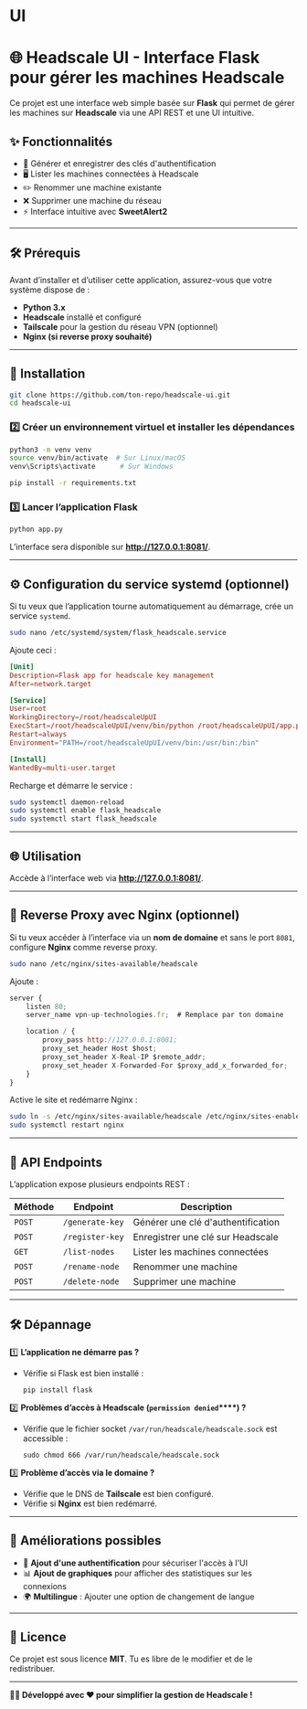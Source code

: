 # UI

# 🌐 Headscale UI - Interface Flask pour gérer les machines Headscale

Ce projet est une interface web simple basée sur **Flask** qui permet de gérer les machines sur **Headscale** via une API REST et une UI intuitive.

## ✨ **Fonctionnalités**

- 🔑 Générer et enregistrer des clés d'authentification
- 🖥️ Lister les machines connectées à Headscale
- ✏️ Renommer une machine existante
- ❌ Supprimer une machine du réseau
- ⚡ Interface intuitive avec **SweetAlert2**

---

## 🛠 **Prérequis**

Avant d’installer et d’utiliser cette application, assurez-vous que votre système dispose de :

- **Python 3.x**
- **Headscale** installé et configuré
- **Tailscale** pour la gestion du réseau VPN (optionnel)
- **Nginx (si reverse proxy souhaité)**

---

## 🚀 **Installation**

```bash
git clone https://github.com/ton-repo/headscale-ui.git
cd headscale-ui
```

### 2️⃣ Créer un environnement virtuel et installer les dépendances

```bash
python3 -m venv venv
source venv/bin/activate  # Sur Linux/macOS
venv\Scripts\activate      # Sur Windows

pip install -r requirements.txt
```

### 3️⃣ Lancer l’application Flask

```bash
python app.py
```

L’interface sera disponible sur **http://127.0.0.1:8081/**.

---

## ⚙ **Configuration du service systemd (optionnel)**

Si tu veux que l’application tourne automatiquement au démarrage, crée un service `systemd`.

```bash
sudo nano /etc/systemd/system/flask_headscale.service
```

Ajoute ceci :

```toml
[Unit]
Description=Flask app for headscale key management
After=network.target

[Service]
User=root
WorkingDirectory=/root/headscaleUpUI
ExecStart=/root/headscaleUpUI/venv/bin/python /root/headscaleUpUI/app.py
Restart=always
Environment="PATH=/root/headscaleUpUI/venv/bin:/usr/bin:/bin"

[Install]
WantedBy=multi-user.target
```

Recharge et démarre le service :

```bash
sudo systemctl daemon-reload
sudo systemctl enable flask_headscale
sudo systemctl start flask_headscale
```

---

## 🌐 **Utilisation**

Accède à l’interface web via **http://127.0.0.1:8081/**.

---

## 📡 **Reverse Proxy avec Nginx (optionnel)**

Si tu veux accéder à l’interface via un **nom de domaine** et sans le port `8081`, configure **Nginx** comme reverse proxy.

```bash
sudo nano /etc/nginx/sites-available/headscale
```

Ajoute :

```jsx
server {
    listen 80;
    server_name vpn-up-technologies.fr;  # Remplace par ton domaine

    location / {
        proxy_pass http://127.0.0.1:8081;
        proxy_set_header Host $host;
        proxy_set_header X-Real-IP $remote_addr;
        proxy_set_header X-Forwarded-For $proxy_add_x_forwarded_for;
    }
}
```

Active le site et redémarre Nginx :

```bash
sudo ln -s /etc/nginx/sites-available/headscale /etc/nginx/sites-enabled/
sudo systemctl restart nginx
```

---

## 📌 **API Endpoints**

L’application expose plusieurs endpoints REST :

| Méthode | Endpoint | Description |
| --- | --- | --- |
| `POST` | `/generate-key` | Générer une clé d'authentification |
| `POST` | `/register-key` | Enregistrer une clé sur Headscale |
| `GET` | `/list-nodes` | Lister les machines connectées |
| `POST` | `/rename-node` | Renommer une machine |
| `POST` | `/delete-node` | Supprimer une machine |

---

## 🛠 **Dépannage**

1️⃣ **L’application ne démarre pas ?**

- Vérifie si Flask est bien installé :
    
    ```
    pip install flask
    ```
    

2️⃣ **Problèmes d’accès à Headscale (`permission denied`****) ?**

- Vérifie que le fichier socket `/var/run/headscale/headscale.sock` est accessible :
    
    ```
    sudo chmod 666 /var/run/headscale/headscale.sock
    ```
    

3️⃣ **Problème d’accès via le domaine ?**

- Vérifie que le DNS de **Tailscale** est bien configuré.
- Vérifie si **Nginx** est bien redémarré.

---

## 🎯 **Améliorations possibles**

- 🔐 **Ajout d'une authentification** pour sécuriser l'accès à l'UI
- 📊 **Ajout de graphiques** pour afficher des statistiques sur les connexions
- 🌍 **Multilingue** : Ajouter une option de changement de langue

---

## 📜 **Licence**

Ce projet est sous licence **MIT**. Tu es libre de le modifier et de le redistribuer.

---

**👨‍💻 Développé avec ❤️ pour simplifier la gestion de Headscale !**